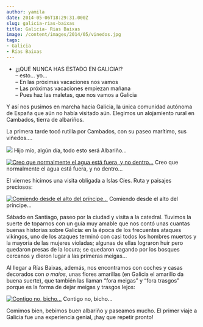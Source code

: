 ```yaml
---
author: yamila
date: 2014-05-06T18:29:31.000Z
slug: galicia-rias-baixas
title: Galicia- Rias Baixas
image: /content/images/2014/05/vinedos.jpg
tags:
- Galicia
- Rías Baixas
---
```



- ¿¡QUE NUNCA HAS ESTADO EN GALICIA!?  
 – esto… yo…  
 – En las próximas vacaciones nos vamos  
 – Las próximas vacaciones empiezan mañana  
 – Pues haz las maletas, que nos vamos a Galicia

Y así nos pusimos en marcha hacia Galicia, la única comunidad autónoma de España que aún no había visitado aún. Elegimos un alojamiento rural en Cambados, tierra de albariños.

La primera tarde tocó rutilla por Cambados, con su paseo marítimo, sus viñedos….

![](/content/images/2014/05/vinedos.jpg#small)
Hijo mío, algún día, todo esto será Albariño…


[![Creo que normalmente el agua está fuera, y no dentro...](/content/images/2014/05/paseo.jpg#small)](/content/images/2014/05/paseo.jpg#full)
Creo que normalmente el agua está fuera, y no dentro…

El viernes hicimos una visita obligada a Islas Cíes. Ruta y paisajes preciosos:

[![Comiendo desde el alto del príncipe...](/content/images/2014/05/cies.jpg#small)](/content/images/2014/05/cies.jpg#full)
Comiendo desde el alto del príncipe…

Sábado en Santiago, paseo por la ciudad y visita a la catedral. Tuvimos la suerte de toparnos con un guía muy amable que nos contó unas cuantas buenas historias sobre Galicia: en la época de los frecuentes ataques vikingos, uno de los ataques terminó con casi todos los hombres muertos y la mayoría de las mujeres violadas; algunas de ellas lograron huir pero quedaron presas de la locura; se quedaron vagando por los bosques cercanos y dieron lugar a las primeras meigas…

Al llegar a Rías Baixas, además, nos encontramos con coches y casas decorados con *o maios*, unas flores amarillas (en Galicia el amarillo da buena suerte), que también las llaman “fora meigas” y “fora trasgos” porque es la forma de dejar meigas y trasgos lejos:

[![Contigo no, bicho...](/content/images/2014/05/IMG_20140506_202124.jpg#small)](/content/images/2014/05/IMG_20140506_202124.jpg#full)
Contigo no, bicho…

Comimos bien, bebimos buen albariño y paseamos mucho. El primer viaje a Galicia fue una experiencia genial, ¡hay que repetir pronto!


